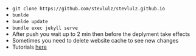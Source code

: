 * `git clone https://github.com/stevlulz/stevlulz.github.io`
* `bunlde`
* `bunlde update`
* `bundle exec jekyll serve`
* After push you wait up to 2 min then before the deplyment take effects
* Sometimes you need to delete website cache to see new changes
* Tutorials [here](https://mmistakes.github.io/minimal-mistakes/docs/configuration/) 
